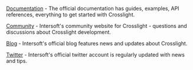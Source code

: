 [Documentation](http://developer.intersoftsolutions.com/display/crosslight/Home) - The official documentation has guides, examples, API references, everything to get started with Crosslight.

[Community](https://www.intersoftsolutions.com/Community/Crosslight/) - Intersoft's community website for Crosslight - questions and discussions about Crosslight development.

[Blog](http://blog.intersoftsolutions.com/) - Intersoft's official blog features news and updates about Crosslight.

[Twitter](https://twitter.com/intersoftpt) - Intersoft's official twitter account is regularly updated with news and tips.
